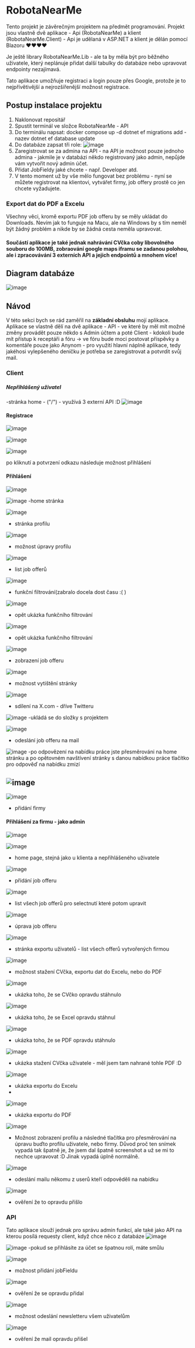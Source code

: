 # RobotaNearMe
Tento projekt je závěrečným projektem na předmět programování. Projekt jsou vlastně dvě aplikace - Api (RobotaNearMe) a klient (RobotaNearMe.Client) - Api je udělaná v ASP.NET a klient je dělán pomocí Blazoru ♥♥♥♥

Je ještě library RobotaNearMe.Lib - ale ta by měla být pro běžného uživatele, který neplánuje přidat další tabulky do databáze nebo upravovat endpointy nezajímavá.

Tato aplikace umožňuje registraci a login pouze přes Google, protože je to nejpřívětivější a nejrozšířenější možnost registrace.

## Postup instalace projektu
1) Naklonovat repositář
2) Spustit terminál ve složce RobotaNearMe - API
3) Do terminálu napsat: docker compose up -d
dotnet ef migrations add -nazev
dotnet ef database update
4) Do databáze zapsat tři role:
![image](https://github.com/steveTVcze/RobotaNearMee/assets/72168369/9535a2a6-3e48-40fd-91bb-df2bd475738e)
6) Zaregistrovat se za admina na API - na API je možnost pouze jednoho admina - jakmile je v databázi někdo registrovaný jako admin, nepůjde vám vytvořit nový admin účet.
7) Přidat JobFieldy jaké chcete - např. Developer atd.
8) V tento moment už by vše mělo fungovat bez problému - nyní se můžete registrovat na klientovi, vytvářet firmy, job offery prostě co jen chcete vyžadujete.

### Export dat do PDF a Excelu 
Všechny věci, kromě exportu PDF job offeru by se měly ukládat do Downloads. Nevím jak to funguje na Macu, ale na Windows by s tím neměl být žádný problém a nikde by se žádná cesta neměla upravovat.

#### Součástí aplikace je také jednak nahrávání CVčka coby libovolného souboru do 100MB, zobraování google maps iframu se zadanou polohou, ale i zpracovávání 3 externích API a jejich endpointů a mnohem více!


## Diagram databáze
![image](https://github.com/steveTVcze/RobotaNearMee/assets/72168369/96889483-7b34-4a28-bcc1-8de688cea5a9)



## Návod
V této sekci bych se rád zaměřil na **základní obsluhu** mojí aplikace. Aplikace se vlastně dělí na dvě aplikace - API - ve které by měl mít možné změny provádět pouze někdo s Admin účtem a poté Client - kdokoli bude mít přístup k receptáři a fóru -> ve fóru bude moci postovat příspěvky a komentáře pouze jako Anynom - pro využití hlavní náplně aplikace, tedy jakéhosi vylepšeného deníčku je potřeba se zaregistrovat a potvrdit svůj mail.



### Client
##### Nepřihlášený uživatel
-stránka home - ("/") - využívá 3 externí API :D
![image](https://github.com/steveTVcze/RobotaNearMee/assets/72168369/b7c9ccde-5960-4367-a67b-fc904ffa3ce1)

#### Registrace
![image](https://github.com/steveTVcze/RobotaNearMee/assets/72168369/cd01f45d-8e89-414b-96bd-08a877b41603)

![image](https://github.com/steveTVcze/RobotaNearMee/assets/72168369/89c9215b-648e-4757-83be-56ab9cb6c1f4)

![image](https://github.com/steveTVcze/RobotaNearMee/assets/72168369/b649d968-f68d-4c1e-a282-983ee2e72141)

po kliknutí a potvrzení odkazu následuje možnost přihlášení

#### Přihlášení

![image](https://github.com/steveTVcze/RobotaNearMee/assets/72168369/ec9fb9a5-6593-4ce0-9cd0-e9a10c467143)

![image](https://github.com/steveTVcze/RobotaNearMee/assets/72168369/099e1db2-deca-40ca-be2f-f4b58b44f62c)
-home stránka

![image](https://github.com/steveTVcze/RobotaNearMee/assets/72168369/ec48f400-fce6-49e2-aef9-b8ac2b3c8183)
- stránka profilu

![image](https://github.com/steveTVcze/RobotaNearMee/assets/72168369/76c03f98-63aa-4c94-9353-4ae96a6dd083)
- možnost úpravy profilu

![image](https://github.com/steveTVcze/RobotaNearMee/assets/72168369/60da0515-b9a6-464f-b890-c478c446e4e3)
- list job offerů

![image](https://github.com/steveTVcze/RobotaNearMee/assets/72168369/70743490-862a-4163-9b4b-354d0f5e2341)
- funkční filtrování(zabralo docela dost času :( )


![image](https://github.com/steveTVcze/RobotaNearMee/assets/72168369/1f10cbec-72ac-4191-a66d-eb38c01c81d5)
- opět ukázka funkčního filtrování


![image](https://github.com/steveTVcze/RobotaNearMee/assets/72168369/b8d1699a-1d8f-4e89-bc70-142988643fa8)
- opět ukázka funkčního filtrování

![image](https://github.com/steveTVcze/RobotaNearMee/assets/72168369/103c41d9-e559-43cc-b1bd-13468e178604)
- zobrazení job offeru

![image](https://github.com/steveTVcze/RobotaNearMee/assets/72168369/3c9e54bb-5441-4081-9a4e-2b47e818d3ee)
- možnost vytištění stránky

![image](https://github.com/steveTVcze/RobotaNearMee/assets/72168369/10a60db1-c5b6-442e-a09b-aa5719f5bbf6)
- sdílení na X.com - dříve Twitteru

![image](https://github.com/steveTVcze/RobotaNearMee/assets/72168369/46abbb71-1c2b-41b3-9d0f-a8fb005f02dc)
-ukládá se do složky s projektem

![image](https://github.com/steveTVcze/RobotaNearMee/assets/72168369/c8ac7e35-670d-4c2c-aae7-e05208088c35)
- odeslání job offeru na mail

![image](https://github.com/steveTVcze/RobotaNearMee/assets/72168369/ca40cb96-d450-4ac4-8707-67ac5fa74799)
-po odpovězení na nabídku práce jste přesměrováni na home stránku a po opětovném navštívení stránky s danou nabídkou práce tlačítko pro odpověď na nabídku zmizí

![image](https://github.com/steveTVcze/RobotaNearMee/assets/72168369/da2b48f7-6666-4046-af1f-b72b48d8eaac)
- 

![image](https://github.com/steveTVcze/RobotaNearMee/assets/72168369/418f9c71-8323-43ca-80ba-f4d69db379c8)
- přidání firmy

#### Přihlášení za firmu - jako admin

![image](https://github.com/steveTVcze/RobotaNearMee/assets/72168369/bcaeca30-f57f-4b7e-8c7f-d33007bc2042)

![image](https://github.com/steveTVcze/RobotaNearMee/assets/72168369/2521c674-8a63-4b3f-971d-1c3d780c9e86)
- home page, stejná jako u klienta a nepřihlášeného uživatele

![image](https://github.com/steveTVcze/RobotaNearMee/assets/72168369/5fa7e22f-38c5-4045-8abd-bf7b91d339af)
- přidání job offeru 

![image](https://github.com/steveTVcze/RobotaNearMee/assets/72168369/c7d549f3-cb8e-4284-a97e-84d33de9f2ab)
- list všech job offerů pro selectnutí které potom upravit

![image](https://github.com/steveTVcze/RobotaNearMee/assets/72168369/edc668b9-f6c7-49ca-81bd-f6009f4d7a35)
- úprava job offeru

![image](https://github.com/steveTVcze/RobotaNearMee/assets/72168369/66211e0a-10a3-44b3-aa5f-5c4780df65f2)
- stránka exportu uživatelů - list všech offerů vytvořených firmou 

![image](https://github.com/steveTVcze/RobotaNearMee/assets/72168369/a85ed455-61a0-4f14-8690-e0b1fb08c654)
- možnost stažení CVčka, exportu dat do Excelu, nebo do PDF

![image](https://github.com/steveTVcze/RobotaNearMee/assets/72168369/5202a2a1-5e6f-4b57-a5c1-09d62f202ff0)
- ukázka toho, že se CVčko opravdu stáhnulo

![image](https://github.com/steveTVcze/RobotaNearMee/assets/72168369/3db91323-826a-4b2c-86a3-8e4a0809cf94)
- ukázka toho, že se Excel opravdu stáhnul

![image](https://github.com/steveTVcze/RobotaNearMee/assets/72168369/01655fbe-c237-4470-bbba-cd14f725387b)
- ukázka toho, že se PDF opravdu stáhnulo

![image](https://github.com/steveTVcze/RobotaNearMee/assets/72168369/d5534e82-cdae-48a6-b3d8-d5dcbef749b8)
- ukázka stažení CVčka uživatele - měl jsem tam nahrané tohle PDF :D

![image](https://github.com/steveTVcze/RobotaNearMee/assets/72168369/428c327a-5df8-4433-a07f-52f0559859b0)
- ukázka exportu do Excelu
- 
![image](https://github.com/steveTVcze/RobotaNearMee/assets/72168369/ff0ef858-cfb2-4d66-b523-bbd4184f1093)
- ukázka exportu do PDF

![image](https://github.com/steveTVcze/RobotaNearMee/assets/72168369/9b0dcdeb-0902-44c6-adad-04b64667f269)
- Možnost zobrazení profilu a následné tlačítka pro přesměrování na úpravu buďto profilu uživatele, nebo firmy. Důvod proč ten snímek vypadá tak špatně je, že jsem dal špatně screenshot a už se mi to nechce upravovat :D Jinak vypadá úplně normálně.

![image](https://github.com/steveTVcze/RobotaNearMee/assets/72168369/baa717c9-ccaf-4eb9-a7ee-ff3318549583)
- odeslání mailu někomu z userů kteří odpověděli na nabídku

![image](https://github.com/steveTVcze/RobotaNearMee/assets/72168369/0a96a966-1287-4a33-9251-707b9d64189a)
- ověření že to opravdu přišlo

### API
Tato aplikace slouží jednak pro správu admin funkcí, ale také jako API na kterou posílá requesty client, když chce něco z databáze
![image](https://github.com/steveTVcze/RobotaNearMee/assets/72168369/ea07a23c-77d2-4c14-9fa8-2fa4b37d1a9f)

![image](https://github.com/steveTVcze/RobotaNearMee/assets/72168369/7f4c694e-2260-47a1-88c9-19a8be07dbc1)
-pokud se přihlásíte za účet se špatnou rolí, máte smůlu

![image](https://github.com/steveTVcze/RobotaNearMee/assets/72168369/85205958-e5b7-47e6-a173-5f1cedebeabb)
- možnost přidání jobFieldu

![image](https://github.com/steveTVcze/RobotaNearMee/assets/72168369/c46f9594-f382-4446-862f-6f27e0619098)
- ověření že se opravdu přidal

![image](https://github.com/steveTVcze/RobotaNearMee/assets/72168369/c81b8f06-8fe6-42ac-8775-54f4e6725295)
- možnost odeslání newsletteru všem uživatelům

![image](https://github.com/steveTVcze/RobotaNearMee/assets/72168369/5310e332-2279-4ebf-803a-cdef0a19351e)
- ověření že mail opravdu přišel

